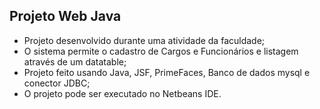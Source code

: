 ## Projeto Web Java

- Projeto desenvolvido durante uma atividade da faculdade;
- O sistema permite o cadastro de Cargos e Funcionários e listagem através de um datatable;
- Projeto feito usando Java, JSF, PrimeFaces, Banco de dados mysql e conector JDBC;
- O projeto pode ser executado no Netbeans IDE.
